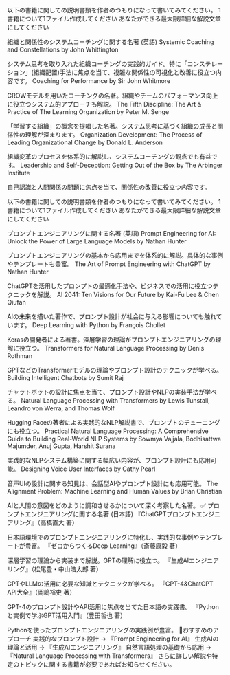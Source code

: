 以下の書籍に関しての説明書類を作者のつもりになって書いてみてください。
1書籍について1ファイル作成してください
あなたができる最大限詳細な解説文章にしてください

組織と関係性のシステムコーチングに関する名著 (英語)
Systemic Coaching and Constellations by John Whittington

システム思考を取り入れた組織コーチングの実践的ガイド。特に「コンステレーション」(組織配置)手法に焦点を当て、複雑な関係性の可視化と改善に役立つ内容です。
Coaching for Performance by Sir John Whitmore

GROWモデルを用いたコーチングの名著。組織やチームのパフォーマンス向上に役立つシステム的アプローチも解説。
The Fifth Discipline: The Art & Practice of The Learning Organization by Peter M. Senge

「学習する組織」の概念を提唱した名著。システム思考に基づく組織の成長と関係性の理解が深まります。
Organization Development: The Process of Leading Organizational Change by Donald L. Anderson

組織変革のプロセスを体系的に解説し、システムコーチングの観点でも有益です。
Leadership and Self-Deception: Getting Out of the Box by The Arbinger Institute

自己認識と人間関係の問題に焦点を当て、関係性の改善に役立つ内容です。

以下の書籍に関しての説明書類を作者のつもりになって書いてみてください。
1書籍について1ファイル作成してください
あなたができる最大限詳細な解説文章にしてください

プロンプトエンジニアリングに関する名著 (英語)
Prompt Engineering for AI: Unlock the Power of Large Language Models by Nathan Hunter

プロンプトエンジニアリングの基本から応用までを体系的に解説。具体的な事例やテンプレートも豊富。
The Art of Prompt Engineering with ChatGPT by Nathan Hunter

ChatGPTを活用したプロンプトの最適化手法や、ビジネスでの活用に役立つテクニックを解説。
AI 2041: Ten Visions for Our Future by Kai-Fu Lee & Chen Qiufan

AIの未来を描いた著作で、プロンプト設計が社会に与える影響についても触れています。
Deep Learning with Python by François Chollet

Kerasの開発者による著書。深層学習の理論がプロンプトエンジニアリングの理解に役立つ。
Transformers for Natural Language Processing by Denis Rothman

GPTなどのTransformerモデルの理論やプロンプト設計のテクニックが学べる。
Building Intelligent Chatbots by Sumit Raj

チャットボットの設計に焦点を当て、プロンプト設計やNLPの実装手法が学べる。
Natural Language Processing with Transformers by Lewis Tunstall, Leandro von Werra, and Thomas Wolf

Hugging Faceの著者による実践的なNLP解説書で、プロンプトのチューニングにも役立つ。
Practical Natural Language Processing: A Comprehensive Guide to Building Real-World NLP Systems by Sowmya Vajjala, Bodhisattwa Majumder, Anuj Gupta, Harshit Surana

実践的なNLPシステム構築に関する幅広い内容が、プロンプト設計にも応用可能。
Designing Voice User Interfaces by Cathy Pearl

音声UIの設計に関する知見は、会話型AIやプロンプト設計にも応用可能。
The Alignment Problem: Machine Learning and Human Values by Brian Christian

AIと人間の意図をどのように調和させるかについて深く考察した名著。
✅ プロンプトエンジニアリングに関する名著 (日本語)
『ChatGPTプロンプトエンジニアリング』（高橋直大 著）

日本語環境でのプロンプトエンジニアリングに特化し、実践的な事例やテンプレートが豊富。
『ゼロからつくるDeep Learning』（斎藤康毅 著）

深層学習の理論から実装まで解説。GPTの理解に役立つ。
『生成AIエンジニアリング』（松尾豊・中山浩太郎 著）

GPTやLLMの活用に必要な知識とテクニックが学べる。
『GPT-4&ChatGPT API大全』（岡嶋裕史 著）

GPT-4のプロンプト設計やAPI活用に焦点を当てた日本語の実践書。
『Pythonと実例で学ぶGPT活用入門』（豊田哲也 著）

Pythonを使ったプロンプトエンジニアリングの実践例が豊富。
🔹おすすめのアプローチ
実践的なプロンプト設計 → 『Prompt Engineering for AI』
生成AIの理論と活用 → 『生成AIエンジニアリング』
自然言語処理の基礎から応用 → 『Natural Language Processing with Transformers』
さらに詳しい解説や特定のトピックに関する書籍が必要であればお知らせください。
